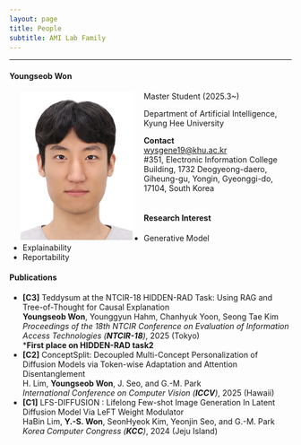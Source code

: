 ```yaml
---
layout: page
title: People 
subtitle: AMI Lab Family
---
```


<hr>

#### Youngseob Won
  
<img src="https://raw.githubusercontent.com/ailabkhu/ailabkhu.github.io/master/img/YoungseobWon.jpg" width="200" height="265" align="left" hspace="20" />         
Master Student (2025.3~)       

Department of Artificial Intelligence, Kyung Hee University         
            

**Contact**  
wysgene19@khu.ac.kr                       
#351, Electronic Information College Building, 1732 Deogyeong-daero, Giheung-gu, Yongin, Gyeonggi-do, 17104, South Korea  
<br>

#### Research Interest
* Generative Model
* Explainability
* Reportability 

#### Publications
- **[C3]** Teddysum at the NTCIR-18 HIDDEN-RAD Task: Using RAG and Tree-of-Thought for Causal Explanation                                             
**Youngseob Won**, Younggyun Hahm, Chanhyuk Yoon, Seong Tae Kim                                           
_Proceedings of the 18th NTCIR Conference on Evaluation of Information Access Technologies (**NTCIR-18**)_, 2025 (Tokyo)                                           
\***First place on HIDDEN-RAD task2**
- **[C2]** ConceptSplit: Decoupled Multi-Concept Personalization of Diffusion Models via Token-wise Adaptation and Attention Disentanglement                                           
H. Lim, **Youngseob Won**, J. Seo, and G.-M. Park                                           
_International Conference on Computer Vision (**ICCV**)_, 2025 (Hawaii)
- **[C1]** LFS-DIFFUSION : Lifelong Few-shot Image Generation In Latent Diffusion Model Via LeFT Weight Modulator                                           
HaBin Lim, **Y.-S. Won**, SeonHyeok Kim, Yeonjin Seo, and G.-M. Park                                           
_Korea Computer Congress (**KCC**)_, 2024 (Jeju Island)
